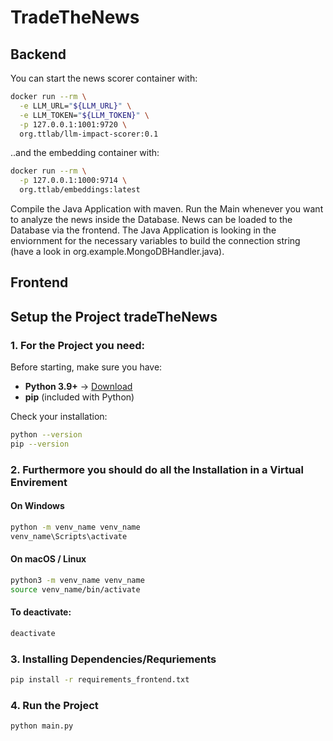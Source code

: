 # TradeTheNews
## Backend
You can start the news scorer container with:

```bash
docker run --rm \
  -e LLM_URL="${LLM_URL}" \
  -e LLM_TOKEN="${LLM_TOKEN}" \
  -p 127.0.0.1:1001:9720 \
  org.ttlab/llm-impact-scorer:0.1
```

..and the embedding container with:
```bash
docker run --rm \
  -p 127.0.0.1:1000:9714 \
  org.ttlab/embeddings:latest
```
 
Compile the Java Application with maven. Run the Main whenever you want to analyze the news inside the Database.
News can be loaded to the Database via the frontend. 
The Java Application is looking in the enviornment for the necessary variables to build the connection string (have a look in org.example.MongoDBHandler.java).

## Frontend
## Setup the Project tradeTheNews

### 1. For the Project you need:

Before starting, make sure you have:

- **Python 3.9+** → [Download](https://www.python.org/downloads/)
- **pip** (included with Python)

Check your installation:
```bash
python --version
pip --version
```

### 2. Furthermore you should do all the Installation in a Virtual Envirement
#### On Windows
```bash
python -m venv_name venv_name
venv_name\Scripts\activate
```
#### On macOS / Linux
```bash
python3 -m venv_name venv_name
source venv_name/bin/activate
```
#### To deactivate:
```bash
deactivate
```

### 3. Installing Dependencies/Requriements
```bash
pip install -r requirements_frontend.txt
```

### 4. Run the Project
```bash
python main.py
```

